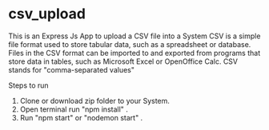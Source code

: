 # csv_upload
This is an Express Js App to upload a CSV file into a System
CSV is a simple file format used to store tabular data, such as a spreadsheet or database. Files in the CSV format can be imported to and exported from programs that store data in tables, such as Microsoft Excel or OpenOffice Calc. CSV stands for "comma-separated values"

Steps to run

1. Clone or download zip folder to your System.
2. Open terminal run "npm install" .
3. Run "npm start" or "nodemon start" .
